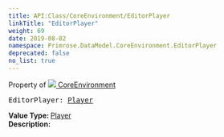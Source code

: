 ```yaml
---
title: API:Class/CoreEnvironment/EditorPlayer
linkTitle: "EditorPlayer"
weight: 69
date: 2019-08-02
namespace: Primrose.DataModel.CoreEnvironment.EditorPlayer
deprecated: false
no_list: true
---
```

Property of <a href="/docs/api-reference/Class/CoreEnvironment"><img src="/icons/silk/default.png"/>&nbsp;CoreEnvironment</a>
<pre class="method-declaration">
EditorPlayer: <a class="type" href="/docs/api-reference/Class/Player">Player</a></pre>
<b>Value Type: </b>
<a class="type" href="/docs/api-reference/Class/Player">Player</a>
<br/>
<b>Description: </b>